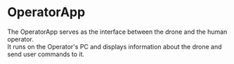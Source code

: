 # OperatorApp

The OperatorApp serves as the interface between the drone and the human operator.  
It runs on the Operator's PC and displays information about the drone and send user commands to it.  